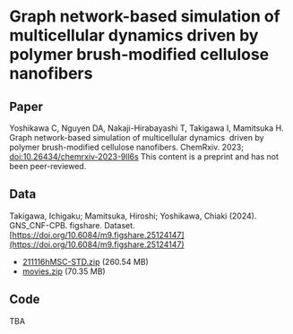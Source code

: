 # Graph network-based simulation of multicellular dynamics driven by polymer brush-modified cellulose nanofibers

## Paper

Yoshikawa C, Nguyen DA, Nakaji-Hirabayashi T, Takigawa I, Mamitsuka H. Graph network-based simulation of multicellular dynamics  driven by polymer brush-modified cellulose nanofibers. ChemRxiv. 2023; [doi:10.26434/chemrxiv-2023-9ll6s](https://doi.org/10.26434/chemrxiv-2023-9ll6s)  This content is a preprint and has not been peer-reviewed.

## Data

Takigawa, Ichigaku; Mamitsuka, Hiroshi; Yoshikawa, Chiaki (2024). GNS\_CNF-CPB. figshare. Dataset. [https://doi.org/10.6084/m9.figshare.25124147](https://doi.org/10.6084/m9.figshare.25124147)

- [211116hMSC-STD.zip](https://figshare.com/ndownloader/files/44346908) (260.54 MB)
- [movies.zip](https://figshare.com/ndownloader/files/44359604) (70.35 MB)

## Code

TBA
